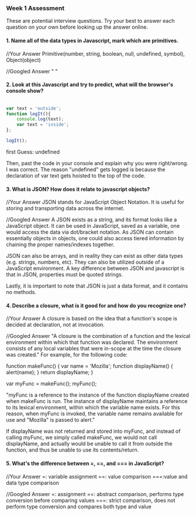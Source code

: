 ### Week 1 Assessment

These are potential interview questions. Try your best to answer each question on your own before looking up the answer online.

#### 1. Name all of the data types in Javascript, mark which are primitives.

  //Your Answer
  Primitive(number, string, boolean, null, undefined, symbol), Object(object)

  //Googled Answer
  "              "

#### 2. Look at this Javascript and try to predict, what will the browser's console show?

``` javascript

var text = 'outside';
function logIt(){
    console.log(text);
    var text = 'inside';
};

logIt();

```

first Guess:
undefined

Then, past the code in your console and explain why you were right/wrong.
I was correct. The reason "undefined" gets logged is because the declaration of var text gets hoisted to the top of the code.

#### 3. What is JSON? How does it relate to javascript objects?

  //Your Answer
  JSON stands for JavaScript Object Notation. It is useful for storing and transporting data across the internet.

  //Googled Answer
  A JSON exists as a string, and its format looks like a JavaScript object. It can be used in JavaScript, saved as a variable, one would access the data via dot/bracket notation. As JSON can contain essentially objects in objects, one could also access tiered information by chaining the proper names/indexes together.

  JSON can also be arrays, and in reality they can exist as other data types (e.g. strings, numbers, etc). They can also be utilized outside of a JavaScript environment. A key difference between JSON and javascript is that in JSON, properties must be quoted strings.

  Lastly, it is important to note that JSON is just a data format, and it contains no methods.

#### 4. Describe a closure, what is it good for and how do you recognize one?

  //Your Answer
  A closure is based on the idea that a function's scope is decided at declaration, not at invocation.

  //Googled Answer
  "A closure is the combination of a function and the lexical environment within which that function was declared. The environment consists of any local variables that were in-scope at the time the closure was created." For example, for the following code:

  function makeFunc() {
    var name = 'Mozilla';
    function displayName() {
      alert(name);
    }
    return displayName;
  }

  var myFunc = makeFunc();
  myFunc();

  "myFunc is a reference to the instance of the function displayName created when makeFunc is run. The instance of displayName maintains a reference to its lexical environment, within which the variable name exists. For this reason, when myFunc is invoked, the variable name remains available for use and "Mozilla" is passed to alert."

  If displayName was not returned and stored into myFunc, and instead of calling myFunc, we simply called makeFunc, we would not call displayName, and actually would be unable to call it from outside the function, and thus be unable to use its contents/return.

#### 5. What's the difference between =, ==, and === in JavaScript?

  //Your Answer
  =: variable assignment
  ==: value comparison
  ===:value and data type comparison

  //Googled Answer
  =: assignment
  ==: abstract comparison, performs type conversion before comparing values
  ===: strict comparison, does not perform type conversion and compares both type and value
